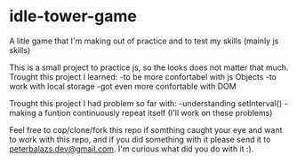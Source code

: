 # idle-tower-game
A litle game that I'm making out of practice and to test my skills (mainly js skills)

This is a small project to practice js, so the looks does not matter that much.
Trought this project I learned: 
	-to be more confortabel with js Objects
	-to work with local storage
	-got even more confortable with DOM

Trought this project I had problem so far with:
	-understanding setInterval()
	-making a funtion continuously repeat itself 
(I'll work on these problems)

Feel free to cop/clone/fork this repo if somthing caught your eye and want to work with this repo, and if you did something with it please send it to peterbalazs.dev@gmail.com. I'm curious what did you do with it :).

